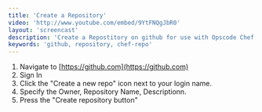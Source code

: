 ```yaml
---
title: 'Create a Repository'
video: 'http://www.youtube.com/embed/9YtFNQgJbR0'
layout: 'screencast'
description: 'Create a Repostitory on github for use with Opscode Chef.'
keywords: 'github, repository, chef-repo'
---
```


1. Navigate to [https://github.com](https://github.com)
1. Sign In
1. Click the "Create a new repo" icon next to your login name.
1. Specify the Owner, Repository Name, Descriptionn.
1. Press the "Create repository button"
